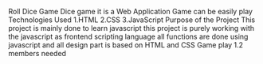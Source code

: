 Roll Dice Game
Dice game it is a Web Application Game can be easily play
Technologies Used
1.HTML 
2.CSS
3.JavaScript
Purpose of the Project
    This project is mainly done to learn javascript this project is purely working with the javascript as frontend scripting language all functions are done using javascript and all design part is based on HTML and CSS
Game play
1.2 members needed
